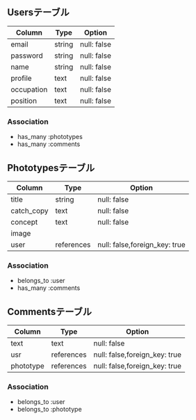 ## Usersテーブル

| Column     | Type   | Option      |
| ---------- | ------ | ----------- |
| email      | string | null: false |
| password   | string | null: false |
| name       | string | null: false |
| profile    | text   | null: false |
| occupation | text   | null: false |
| position   | text   | null: false |

### Association

- has_many :phototypes
- has_many :comments

## Phototypesテーブル

| Column     | Type         | Option                        |
| ---------- | ------------ | ----------------------------- |
| title      | string       | null: false                   |
| catch_copy | text         | null: false                   |
| concept    | text         | null: false                   |
| image      |              |                               |
| user       | references   | null: false,foreign_key: true |

### Association

- belongs_to :user
- has_many :comments

## Commentsテーブル

| Column    | Type       | Option                        |
| --------- | ---------- | ----------------------------- |
| text      | text       | null: false                   |
| usr       | references | null: false,foreign_key: true |
| phototype | references | null: false,foreign_key: true |

### Association

- belongs_to :user
- belongs_to :phototype
